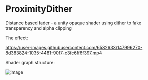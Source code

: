 # ProximityDither
Distance based fader - a unity opaque shader using dither to fake transparency and alpha clipping

The effect: 

https://user-images.githubusercontent.com/6582633/147996270-8d383824-1035-4481-90f7-c3fc6ff6f397.mp4

Shader graph structure:

![image](https://user-images.githubusercontent.com/6582633/147996277-01bde7fe-e11f-4ad9-884d-77ad578a6512.png)
